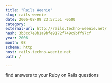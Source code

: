 ```yaml
---
title: "Rails Weenie"
slug: rails-weenie
date: 2006-08-09 23:57:51 -0500
category: 
external-url: http://rails.techno-weenie.net/
hash: 3b3cc7e8b1a9bfe9172f749c9bff97cf
year: 2006
month: 08
scheme: http
host: rails.techno-weenie.net
path: /

---
```


find answers to your Ruby on Rails questions
